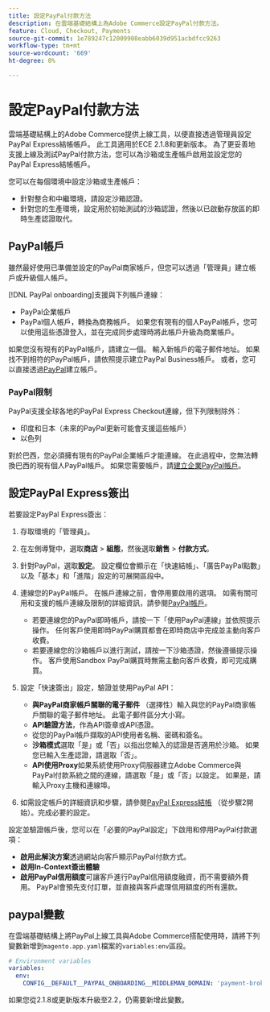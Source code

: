 ```yaml
---
title: 設定PayPal付款方法
description: 在雲端基礎結構上為Adobe Commerce設定PayPal付款方法。
feature: Cloud, Checkout, Payments
source-git-commit: 1e789247c12009908eabb6039d951acbdfcc9263
workflow-type: tm+mt
source-wordcount: '669'
ht-degree: 0%

---
```


# 設定PayPal付款方法

雲端基礎結構上的Adobe Commerce提供上線工具，以便直接透過管理員設定PayPal Express結帳帳戶。 此工具適用於ECE 2.1.8和更新版本。 為了更妥善地支援上線及測試PayPal付款方法，您可以為沙箱或生產帳戶啟用並設定您的PayPal Express結帳帳戶。

您可以在每個環境中設定沙箱或生產帳戶：

* 針對整合和中繼環境，請設定沙箱認證。
* 針對您的生產環境，設定用於初始測試的沙箱認證，然後以已啟動存放區的即時生產認證取代。

## PayPal帳戶

雖然最好使用已準備並設定的PayPal商家帳戶，但您可以透過「管理員」建立帳戶或升級個人帳戶。

[!DNL PayPal onboarding]支援與下列帳戶連線：

* PayPal企業帳戶
* PayPal個人帳戶，轉換為商務帳戶。 如果您有現有的個人PayPal帳戶，您可以使用這些憑證登入，並在完成同步處理時將此帳戶升級為商業帳戶。

如果您沒有現有的PayPal帳戶，請建立一個。 輸入新帳戶的電子郵件地址。 如果找不到相符的PayPal帳戶，請依照提示建立PayPal Business帳戶。 或者，您可以直接透過[PayPal](https://www.paypal.com/us/webapps/mpp/account-selection)建立帳戶。

### PayPal限制

PayPal支援全球各地的PayPal Express Checkout連線，但下列限制除外：

* 印度和日本（未來的PayPal更新可能會支援這些帳戶）
* 以色列

對於巴西，您必須擁有現有的PayPal企業帳戶才能連線。 在此過程中，您無法轉換巴西的現有個人PayPal帳戶。 如果您需要帳戶，請[建立企業PayPal帳戶](https://www.paypal.com/us/webapps/mpp/account-selection)。

## 設定PayPal Express簽出

若要設定PayPal Express簽出：

1. 存取環境的「管理員」。
1. 在左側導覽中，選取&#x200B;**商店** > **組態**，然後選取&#x200B;**銷售** > **付款方式**。
1. 針對PayPal，選取&#x200B;**設定**。 設定欄位會顯示在「快速結帳」、「廣告PayPal點數」以及「基本」和「進階」設定的可展開區段中。
1. 連線您的PayPal帳戶。 在帳戶連線之前，會停用要啟用的選項。 如需有關可用和支援的帳戶連線及限制的詳細資訊，請參閱[PayPal帳戶](#paypal-account)。

   * 若要連線您的PayPal即時帳戶，請按一下「使用PayPal連線」並依照提示操作。 任何客戶使用即時PayPal購買都會在即時商店中完成並主動向客戶收費。
   * 若要連線您的沙箱帳戶以進行測試，請按一下沙箱憑證，然後遵循提示操作。 客戶使用Sandbox PayPal購買時無需主動向客戶收費，即可完成購買。

1. 設定「快速簽出」設定，驗證並使用PayPal API：

   * **與PayPal商家帳戶關聯的電子郵件** （選擇性）輸入與您的PayPal商家帳戶關聯的電子郵件地址。 此電子郵件區分大小寫。
   * **API驗證方法**，作為API簽章或API憑證。
   * 從您的PayPal帳戶擷取的API使用者名稱、密碼和簽名。
   * **沙箱模式**&#x200B;選取「是」或「否」以指出您輸入的認證是否適用於沙箱。 如果您已輸入生產認證，請選取「否」。
   * **API使用Proxy**&#x200B;如果系統使用Proxy伺服器建立Adobe Commerce與PayPal付款系統之間的連線，請選取「是」或「否」以設定。 如果是，請輸入Proxy主機和連線埠。

1. 如需設定帳戶的詳細資訊和步驟，請參閱[PayPal Express結帳](https://experienceleague.adobe.com/en/docs/commerce-admin/stores-sales/payments/paypal/paypal-express-checkout) （從步驟2開始）。完成必要的設定。

設定並驗證帳戶後，您可以在「必要的PayPal設定」下啟用和停用PayPal付款選項：

* **啟用此解決方案**&#x200B;透過網站向客戶顯示PayPal付款方式。
* **啟用In-Context簽出體驗**
* **啟用PayPal信用額度**&#x200B;可讓客戶進行PayPal信用額度融資，而不需要額外費用。 PayPal會預先支付訂單，並直接與客戶處理信用額度的所有還款。

## paypal變數

在雲端基礎結構上將PayPal上線工具與Adobe Commerce搭配使用時，請將下列變數新增到`magento.app.yaml`檔案的`variables:env`區段。

```yaml
# Environment variables
variables:
  env:
    CONFIG__DEFAULT__PAYPAL_ONBOARDING__MIDDLEMAN_DOMAIN: 'payment-broker.magento.com'
```

如果您從2.1.8或更新版本升級至2.2，仍需要新增此變數。
